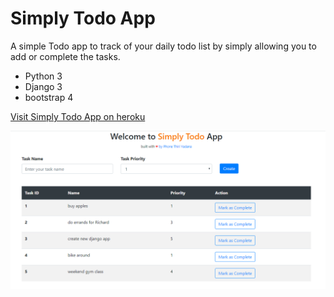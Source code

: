 # Simply Todo App

A simple Todo app to track of your daily todo list by simply allowing you to add or complete the tasks.

+ Python 3
+ Django 3
+ bootstrap 4

[Visit Simply Todo App on heroku](https://simply-todo-app-by-ptyadana.herokuapp.com/)

![Simple todo](https://raw.githubusercontent.com/ptyadana/django-WEB-simple-todo/master/simple-todo-app.png)